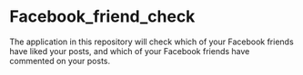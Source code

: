 Facebook_friend_check
=====================

The application in this repository will check which of your Facebook friends have liked your posts, and which of your Facebook friends have commented on your posts.
